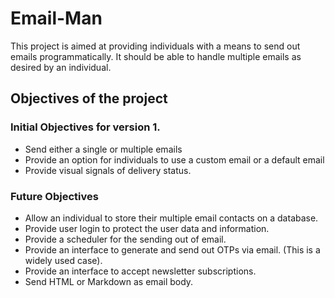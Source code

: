 # Email-Man

This project is aimed at providing individuals with a means to send out emails 
programmatically. It should be able to handle multiple emails as desired by an individual.

## Objectives of the project
### Initial Objectives for version 1.
* Send either a single or multiple emails
* Provide an option for individuals to use a custom email or a default email
* Provide visual signals of delivery status.
### Future Objectives
* Allow an individual to store their multiple email contacts on a database.
* Provide user login to protect the user data and information.
* Provide a scheduler for the sending out of email.
* Provide an interface to generate and send out OTPs via email. (This is a widely used case).
* Provide an interface to accept newsletter subscriptions.
* Send HTML or Markdown as email body.